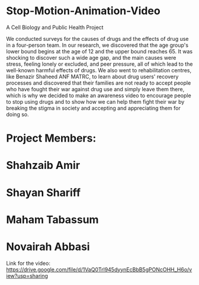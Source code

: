# Stop-Motion-Animation-Video
A Cell Biology and Public Health Project 

We conducted surveys for the causes of drugs and the effects of drug use in a four-person team. In our research, we discovered that the age group's lower bound begins at the age of 12 and the upper bound reaches 65. It was shocking to discover such a wide age gap, and the main causes were stress, feeling lonely or excluded, and peer pressure, all of which lead to the well-known harmful effects of drugs. We also went to rehabilitation centres, like Benazir Shaheed ANF MATRC, to learn about drug users' recovery processes and discovered that their families are not ready to accept people who have fought their war against drug use and simply leave them there, which is why we decided to make an awareness video to encourage people to stop using drugs and to show how we can help them fight their war by breaking the stigma in society and accepting and appreciating them for doing so.

# Project Members:
# Shahzaib Amir
# Shayan Shariff
# Maham Tabassum
# Novairah Abbasi

Link for the video: https://drive.google.com/file/d/1VaQ0Trl945dyynEcBbB5gPONcOHH_H6o/view?usp=sharing
